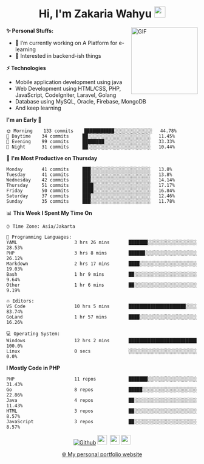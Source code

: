 <h1 align="center">Hi, I'm Zakaria Wahyu <img src="https://github.com/TheDudeThatCode/TheDudeThatCode/blob/master/Assets/Hi.gif" width="29px"></h1>

<img align="right" alt="GIF" height="175px" src="https://www.nayakapratama.co.id/wp-content/uploads/2019/07/Website-Maintenance.gif" />

**✨ Personal Stuffs:**
- 🔭 I’m currently working on A Platform for e-learning 
- 🌱 Interested in backend-ish things

**⚡ Technologies**
- Mobile application development using java
- Web Development using HTML/CSS, PHP, JavaScript, CodeIgniter, Laravel, Golang
- Database using MySQL, Oracle, Firebase, MongoDB
- And keep learning

<!--START_SECTION:waka-->
**I'm an Early 🐤** 

```text
🌞 Morning    133 commits    ███████████░░░░░░░░░░░░░░   44.78% 
🌆 Daytime    34 commits     ██░░░░░░░░░░░░░░░░░░░░░░░   11.45% 
🌃 Evening    99 commits     ████████░░░░░░░░░░░░░░░░░   33.33% 
🌙 Night      31 commits     ██░░░░░░░░░░░░░░░░░░░░░░░   10.44%

```
📅 **I'm Most Productive on Thursday** 

```text
Monday       41 commits     ███░░░░░░░░░░░░░░░░░░░░░░   13.8% 
Tuesday      41 commits     ███░░░░░░░░░░░░░░░░░░░░░░   13.8% 
Wednesday    42 commits     ███░░░░░░░░░░░░░░░░░░░░░░   14.14% 
Thursday     51 commits     ████░░░░░░░░░░░░░░░░░░░░░   17.17% 
Friday       50 commits     ████░░░░░░░░░░░░░░░░░░░░░   16.84% 
Saturday     37 commits     ███░░░░░░░░░░░░░░░░░░░░░░   12.46% 
Sunday       35 commits     ███░░░░░░░░░░░░░░░░░░░░░░   11.78%

```


📊 **This Week I Spent My Time On** 

```text
⌚︎ Time Zone: Asia/Jakarta

💬 Programming Languages: 
YAML                     3 hrs 26 mins       ███████░░░░░░░░░░░░░░░░░░   28.53% 
PHP                      3 hrs 8 mins        ██████░░░░░░░░░░░░░░░░░░░   26.12% 
Markdown                 2 hrs 17 mins       ████░░░░░░░░░░░░░░░░░░░░░   19.03% 
Bash                     1 hr 9 mins         ██░░░░░░░░░░░░░░░░░░░░░░░   9.64% 
Other                    1 hr 6 mins         ██░░░░░░░░░░░░░░░░░░░░░░░   9.19%

🔥 Editors: 
VS Code                  10 hrs 5 mins       █████████████████████░░░░   83.74% 
GoLand                   1 hr 57 mins        ████░░░░░░░░░░░░░░░░░░░░░   16.26%

💻 Operating System: 
Windows                  12 hrs 2 mins       █████████████████████████   100.0% 
Linux                    0 secs              ░░░░░░░░░░░░░░░░░░░░░░░░░   0.0%

```

**I Mostly Code in PHP** 

```text
PHP                      11 repos            ███████░░░░░░░░░░░░░░░░░░   31.43% 
Go                       8 repos             █████░░░░░░░░░░░░░░░░░░░░   22.86% 
Java                     4 repos             ██░░░░░░░░░░░░░░░░░░░░░░░   11.43% 
HTML                     3 repos             ██░░░░░░░░░░░░░░░░░░░░░░░   8.57% 
JavaScript               3 repos             ██░░░░░░░░░░░░░░░░░░░░░░░   8.57%

```



<!--END_SECTION:waka-->

<p align="center">
<a href="https://github.com/zakariawahyu" target="_blank"><img alt="Github" src="https://img.shields.io/badge/GitHub-%2312100E.svg?&style=for-the-badge&logo=Github&logoColor=white" /></a>
<a href="https://www.twitter.com/_zakariawahyu"><img src="https://img.shields.io/badge/twitter-%231DA1F2.svg?&style=for-the-badge&logo=twitter&logoColor=white" height=25></a> 
<a href="https://www.linkedin.com/in/zakariawahyu"><img src="https://img.shields.io/badge/linkedin-%230077B5.svg?&style=for-the-badge&logo=linkedin&logoColor=white" height=25></a> 
<a href="https://www.instagram.com/_zakariawahyu"><img src="https://img.shields.io/badge/instagram-%23E4405F.svg?&style=for-the-badge&logo=instagram&logoColor=white" height=25></a></p>
<p align="center"><a href="https://www.zakariawahyu.com">🌐 My personal portfolio website</a></p>
